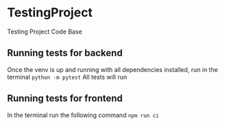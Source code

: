 # TestingProject
Testing Project Code Base

## Running tests for backend
Once the venv is up and running with all dependencies installed, run in the terminal
`python -m pytest`
All tests will run

## Running tests for frontend
In the terminal run the following command
`npm run ci`
